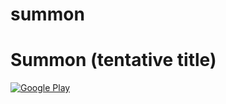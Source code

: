 # summon

Summon (tentative title)
========================

[![Google Play](https://developer.android.com/images/brand/en_app_rgb_wo_45.png)](https://play.google.com/store/apps/details?id=edu.umich.eecs.lab11.summon)

